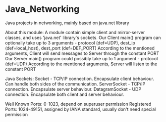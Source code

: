 # Java_Networking
Java projects in networking, mainly based on java.net library

About this module:
A module contain simple client and mirror-server classes, and uses 'java.net' library's sockets.
Our Client main() program can optionally take up to 3 arguments -
  protocol (def=UDP), dest_ip (def=local_host), dest_port (def=DEF_PORT)
According to the mentioned arguments, Client will send messages to Server through the constant PORT
Our Server main() program could possibly take up to 1 argument - protocol (def=UDP)
According to the mentioned arguments, Server will listen to the constant PORT

Java Sockets:
Socket - TCP/IP connection. Encapsulate client behaviour. Can handle both sides of the communication.
ServerSocket - TCP/IP connection. Encapsulate server behaviour.
DatagramSocket - UDP connection. Encapsulate both client and server behaviour.

Well Known Ports: 0-1023, depend on superuser permission
Registered Ports: 1024-49151, assigned by IANA standard, usually don't need special permission
